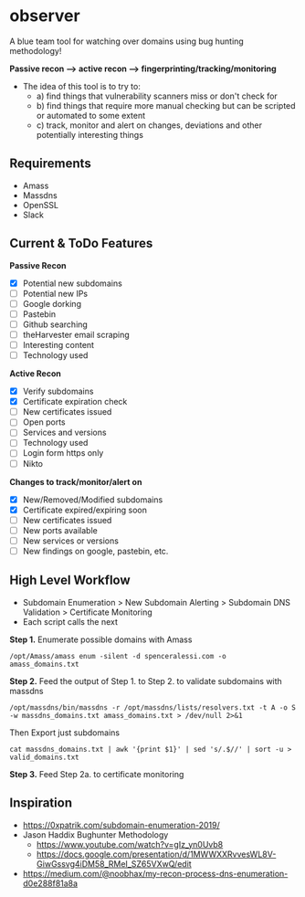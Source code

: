 # observer
A blue team tool for watching over domains using bug hunting methodology!

**Passive recon --> active recon --> fingerprinting/tracking/monitoring**

- The idea of this tool is to try to:
	- a) find things that vulnerability scanners miss or don't check for
	- b) find things that require more manual checking but can be scripted or automated to some extent
	- c) track, monitor and alert on changes, deviations and other potentially interesting things

## Requirements
- Amass
- Massdns
- OpenSSL
- Slack

## Current & ToDo Features
**Passive Recon**
- [x] Potential new subdomains
- [ ] Potential new IPs
- [ ] Google dorking
- [ ] Pastebin
- [ ] Github searching
- [ ] theHarvester email scraping
- [ ] Interesting content
- [ ] Technology used

**Active Recon**
- [x] Verify subdomains
- [x] Certificate expiration check
- [ ] New certificates issued
- [ ] Open ports
- [ ] Services and versions
- [ ] Technology used
- [ ] Login form https only
- [ ] Nikto

**Changes to track/monitor/alert on**
- [x] New/Removed/Modified subdomains
- [x] Certificate expired/expiring soon
- [ ] New certificates issued
- [ ] New ports available
- [ ] New services or versions
- [ ] New findings on google, pastebin, etc.

## High Level Workflow
- Subdomain Enumeration > New Subdomain Alerting > Subdomain DNS Validation > Certificate Monitoring
- Each script calls the next

**Step 1.** Enumerate possible domains with Amass

`/opt/Amass/amass enum -silent -d spenceralessi.com -o amass_domains.txt`

**Step 2.** Feed the output of Step 1. to Step 2. to validate subdomains with massdns

`/opt/massdns/bin/massdns -r /opt/massdns/lists/resolvers.txt -t A -o S -w massdns_domains.txt amass_domains.txt > /dev/null 2>&1`

Then Export just subdomains

`cat massdns_domains.txt | awk '{print $1}' | sed 's/.$//' | sort -u > valid_domains.txt`

**Step 3.** Feed Step 2a. to certificate monitoring


## Inspiration
- https://0xpatrik.com/subdomain-enumeration-2019/
- Jason Haddix Bughunter Methodology 
  - https://www.youtube.com/watch?v=gIz_yn0Uvb8
  - https://docs.google.com/presentation/d/1MWWXXRvvesWL8V-GiwGssvg4iDM58_RMeI_SZ65VXwQ/edit
- https://medium.com/@noobhax/my-recon-process-dns-enumeration-d0e288f81a8a
